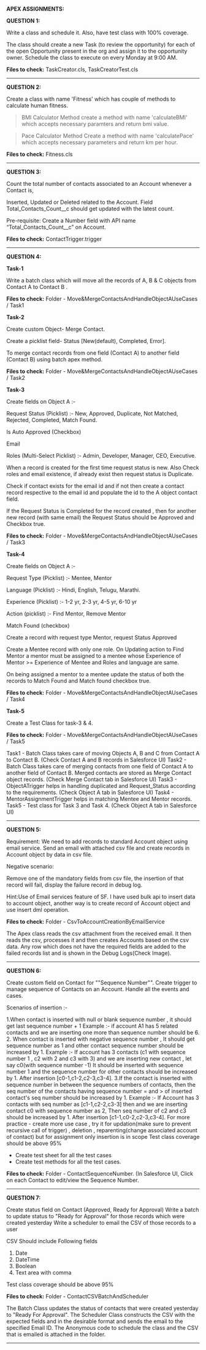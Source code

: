**APEX ASSIGNMENTS:**


**QUESTION 1:**

Write a class and schedule it. Also, have test class with 100% coverage.

The class should create a new Task (to review the opportunity) for each of the open Opportunity present in the org and assign it to the opportunity owner.
Schedule the class to execute on every Monday at 9:00 AM.

**Files to check:** TaskCreator.cls, TaskCreatorTest.cls

--------------------------------------------------------------------------------------------------------

**QUESTION 2:**

Create a class with name 'Fitness' which has couple of methods to calculate human fitness.
> BMI Calculator Method
create a method with name 'calculateBMI' which accepts necessary paramters and return bmi value.

> Pace Calculator Method
Create a method with name 'calculatePace' which accepts necessary parameters and return km per hour.
> 
**Files to check:** Fitness.cls

--------------------------------------------------------------------------------------------------------


**QUESTION 3:**

Count the total number of contacts associated to an Account whenever a Contact is, 

Inserted, Updated or Deleted related to the Account.
Field Total_Contacts_Count__c should get updated with the latest count.

Pre-requisite: Create a Number field with API name “Total_Contacts_Count__c” on Account.


**Files to check:** ContactTrigger.trigger

--------------------------------------------------------------------------------------------------------


**QUESTION 4:**

**Task-1**

Write a batch class which will move all the records of A, B & C objects from Contact A to Contact B . 

**Files to check:** Folder - Move&MergeContactsAndHandleObjectAUseCases / Task1

**Task-2**

Create custom Object- Merge Contact. 

Create a picklist field- Status [New(default), Completed, Error]. 

To merge contact records from one field (Contact A) to another field (Contact B) using batch apex method. 

**Files to check:** Folder - Move&MergeContactsAndHandleObjectAUseCases / Task2

**Task-3** 

Create fields on Object A :- 

Request Status (Picklist) :-  New, Approved, Duplicate, Not Matched, Rejected, Completed, Match Found. 

Is Auto Approved (Checkbox) 

Email  

Roles (Multi-Select Picklist) :- Admin, Developer, Manager, CEO, Executive. 

When a record is created for the first time request status is new.  Also Check roles and email existence, if already exist then request status is Duplicate. 

Check if contact exists for the email id and if not then create a contact record respective to the email id and populate the id to the A object contact field. 

If the Request Status is Completed for the record created , then for another new record (with same email) the Request Status should be Approved and Checkbox true.

**Files to check:** Folder - Move&MergeContactsAndHandleObjectAUseCases / Task3

**Task-4** 

Create fields on Object A :- 

Request Type (Picklist) :- Mentee, Mentor  

Language (Picklist) :- Hindi, English, Telugu, Marathi. 

Experience (Picklist) :- 1-2 yr, 2-3 yr, 4-5 yr, 6-10 yr 

Action (picklist) :- Find Mentor, Remove Mentor  

Match Found (checkbox) 

Create a record with request type Mentor, request Status Approved 

Create a Mentee record with only one role.  On Updating action to Find Mentor a mentor must be assigned to a mentee whose Experience of Mentor >= Experience of Mentee and Roles and language are same. 

On being assigned a mentor to a mentee update the status of both the records to Match Found and Match found checkbox true. 

**Files to check:** Folder - Move&MergeContactsAndHandleObjectAUseCases / Task4

**Task-5** 

Create a Test Class for task-3 & 4. 

**Files to check:** Folder - Move&MergeContactsAndHandleObjectAUseCases / Task5


Task1 - Batch Class takes care of moving Objects A, B and C from Contact A to Contact B. (Check Contact A and B records in Salesforce UI)
Task2 - Batch Class takes care of merging contacts from one field of Contact A to another field of Contact B. Merged contacts are stored as Merge Contact object records. (Check Merge Contact tab in Salesforce UI)
Task3 - ObjectATrigger helps in handling duplicated and Request_Status according to the requirements. (Check Object A tab in Salesforce UI)
Task4 - MentorAssignmentTrigger helps in matching Mentee and Mentor records.
Task5 - Test class for Task 3 and Task 4. (Check Object A tab in Salesforce UI)

--------------------------------------------------------------------------------------------------------


**QUESTION 5:**

Requirement: We need to add records to standard Account object using email service. Send an email with attached csv file and create records in Account object by data in csv file. 

Negative scenario:  
 
Remove one of the mandatory fields from csv file, the insertion of that record will fail, display the failure record in debug log.  

Hint:Use of Email services feature of SF. I have used bulk api to insert data to account object, another way is to create record of Account object and use insert dml operation. 

**Files to check:** Folder - CsvToAccountCreationByEmailService

The Apex class reads the csv attachment from the received email. It then reads the csv, processes it and then creates Accounts based on the csv data. 
Any row which does not have the required fields are added to the failed records list and is shown in the Debug Logs(Check Image).

--------------------------------------------------------------------------------------------------------

**QUESTION 6:**

Create custom field on Contact for ""Sequence Number"". Create trigger to manage sequence of Contacts on an Account. Handle all the events and cases.


Scenarios of insertion :-

1.When contact is inserted with null or blank sequence number , it should get last sequence number + 1
Example :- if account A1 has 5 related contacts and we are inserting one more than sequence number should be 6.
2. When contact is inserted with negative sequence number , It should get sequence number as 1 and other contact sequence number should be increased by 1.
  Example :- If account has 3 contacts (c1 with sequence number 1 , c2 with 2 and c3 with 3) and we are inserting new contact , let say c0(with sequence number -1)
		It should be inserted with sequence number 1 and the sequence number for other contacts should be increased by 1.
		After insertion [c0-1,c1-2,c2-3,c3-4].
3.If the contact is inserted with sequence number in between the sequence numbers of contacts, then the seq number of the contacts having sequence number = and > of inserted contact's seq number
	should be increased by 1.
Example :- If Account has 3 contacts with seq number as [c1-1,c2-2,c3-3] then and we are inserting contact c0 with sequence number as 2,
	Then seq number of c2 and c3 should be increased by 1.
	After insertion [c1-1,c0-2,c2-3,c3-4].
For more practice - create more use case , try it for updation(make sure to prevent recursive call of trigger)  , deletion , reparenting(change associated account of contact) but for assignment only insertion is in scope 
Test class coverage should be above 95%
- Create test sheet for all the test cases
- Create test methods for all the test cases.

**Files to check:** Folder - ContactSequenceNumber. (In Salesforce UI, Click on each Contact to edit/view the Sequence Number.

--------------------------------------------------------------------------------------------------------

**QUESTION 7:**

Create status field on Contact (Approved, Ready for Approval)
Write a batch to update status to "Ready for Approval" for those records which were created yesterday
Write a scheduler to email the CSV of those records to a user

CSV Should include Following fields
1) Date
2) DateTime
3) Boolean
4) Text area with comma

Test class coverage should be above 95%

**Files to check:** Folder - ContactCSVBatchAndScheduler


The Batch Class updates the status of contacts that were created yesterday to "Ready For Approval".
The Scheduler Class constructs the CSV with the expected fields and in the desirable format and sends the email to the specified Email ID.
The Anonymous code to schedule the class and the CSV that is emailed is attached in the folder.

--------------------------------------------------------------------------------------------------------


